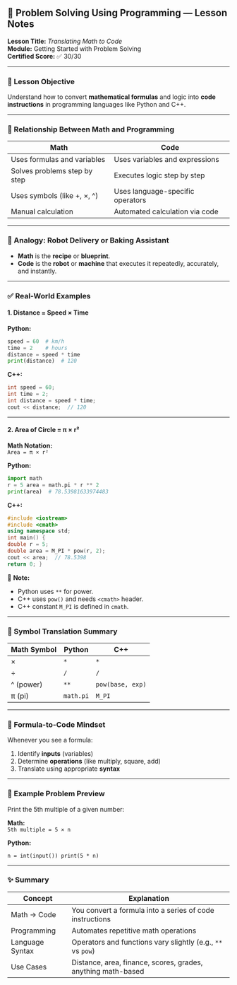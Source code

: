 ## 🧠 Problem Solving Using Programming — Lesson Notes

**Lesson Title:** _Translating Math to Code_  
**Module:** Getting Started with Problem Solving  
**Certified Score:** ✅ 30/30

---

### 🎯 Lesson Objective

Understand how to convert **mathematical formulas** and logic into **code instructions** in programming languages like Python and C++.

---

### 🧮 Relationship Between Math and Programming

|Math|Code|
|---|---|
|Uses formulas and variables|Uses variables and expressions|
|Solves problems step by step|Executes logic step by step|
|Uses symbols (like +, ×, ^)|Uses language-specific operators|
|Manual calculation|Automated calculation via code|

---

### 🤖 Analogy: Robot Delivery or Baking Assistant

- **Math** is the **recipe** or **blueprint**.
- **Code** is the **robot** or **machine** that executes it repeatedly, accurately, and instantly.

---

### ✅ Real-World Examples

#### 1. **Distance = Speed × Time**

**Python:**

```python
speed = 60  # km/h 
time = 2    # hours 
distance = speed * time 
print(distance)  # 120
```

**C++:**

```c++
int speed = 60; 
int time = 2; 
int distance = speed * time; 
cout << distance;  // 120
```

---

#### 2. **Area of Circle = π × r²**

**Math Notation:**  
`Area = π × r²`

**Python:**

```python
import math 
r = 5 area = math.pi * r ** 2 
print(area)  # 78.53981633974483
```

**C++:**

```c++
#include <iostream> 
#include <cmath> 
using namespace std;  
int main() {     
double r = 5;     
double area = M_PI * pow(r, 2);     
cout << area;  // 78.5398     
return 0; }
```

🧠 **Note:**

- Python uses `**` for power.
- C++ uses `pow()` and needs `<cmath>` header.
- C++ constant `M_PI` is defined in `cmath`.

---

### 🔄 Symbol Translation Summary

|Math Symbol|Python|C++|
|---|---|---|
|×|`*`|`*`|
|÷|`/`|`/`|
|^ (power)|`**`|`pow(base, exp)`|
|π (pi)|`math.pi`|`M_PI`|

---

### 🔁 Formula-to-Code Mindset

Whenever you see a formula:

1. Identify **inputs** (variables)
2. Determine **operations** (like multiply, square, add)
3. Translate using appropriate **syntax**

---

### 🧪 Example Problem Preview

Print the 5th multiple of a given number:

**Math:**  
`5th multiple = 5 × n`

**Python:**

`n = int(input()) print(5 * n)`

---

### ✨ Summary

| Concept         | Explanation                                                  |
| --------------- | ------------------------------------------------------------ |
| Math → Code     | You convert a formula into a series of code instructions     |
| Programming     | Automates repetitive math operations                         |
| Language Syntax | Operators and functions vary slightly (e.g., `**` vs `pow`)  |
| Use Cases       | Distance, area, finance, scores, grades, anything math-based |